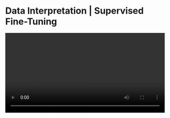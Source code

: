 # Data Interpretation | Supervised Fine-Tuning 

<video src="${PRIVATE_VIDEO_INTRO_1}" controls="" controlslist="nodownload nofullscreen" style="width: 100%" />

Imagine you're a researcher trying to make sense of complex data from various charts, tables, infographics, or presentation slides, but you don’t have expertise to read through the statistical data. 

Do you enjoy the struggle of deciphering these visuals on your own, or would you prefer an intelligent assistant that interprets the data for you, identifies trends, patterns, relationships, and anomalies, and provides meaningful insights in simple language?

:::info
That is exactly what we will learn to do in this course: teach Large Language Models data interpretation from images through supervised fine-tuning. 
:::



### 🗒️ Course Modules&#x20;

:::caution
Module 1: **Teaching LLMs Data Interpretation through Supervised Fine-Tuning**

* We'll cover what SFT is, why it's essential, and how it enhances AI’s ability to handle complex visual data.

Module 2:  **Image Analysis**

* You'll learn techniques for exploring data, identifying key elements, and generating unique questions that lead to more effective prompts.

Module 3: **Crafting DI Prompts**

* We’ll delve into building intricate prompts that challenge AI’s reasoning and analytical capabilities.

Module 4: **Writing Effective DI Responses**

* Learn how to write comprehensive responses that reflect advanced reasoning and guide the AI toward nuanced interpretations.
:::